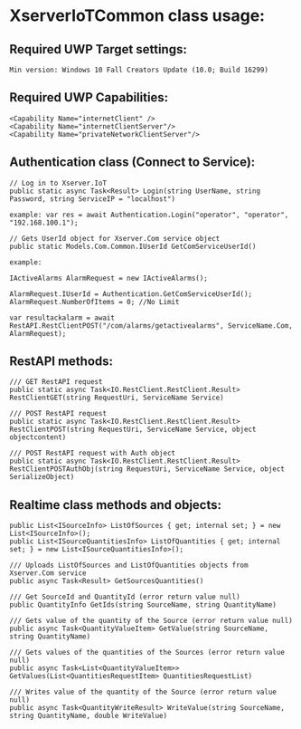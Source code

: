 # XserverIoTCommon class usage:

## Required UWP Target settings:

    Min version: Windows 10 Fall Creators Update (10.0; Build 16299) 

## Required UWP Capabilities:

    <Capability Name="internetClient" />
    <Capability Name="internetClientServer"/>
    <Capability Name="privateNetworkClientServer"/>

## Authentication class (Connect to Service):

    // Log in to Xserver.IoT
    public static async Task<Result> Login(string UserName, string Password, string ServiceIP = "localhost")

    example: var res = await Authentication.Login("operator", "operator", "192.168.100.1");

    // Gets UserId object for Xserver.Com service object 
    public static Models.Com.Common.IUserId GetComServiceUserId()

    example:

    IActiveAlarms AlarmRequest = new IActiveAlarms();
        
    AlarmRequest.IUserId = Authentication.GetComServiceUserId();
    AlarmRequest.NumberOfItems = 0; //No Limit

    var resultackalarm = await RestAPI.RestClientPOST("/com/alarms/getactivealarms", ServiceName.Com, AlarmRequest);

## RestAPI methods:

    /// GET RestAPI request
    public static async Task<IO.RestClient.RestClient.Result> RestClientGET(string RequestUri, ServiceName Service)    
 
    /// POST RestAPI request
    public static async Task<IO.RestClient.RestClient.Result> RestClientPOST(string RequestUri, ServiceName Service, object objectcontent)

    /// POST RestAPI request with Auth object
    public static async Task<IO.RestClient.RestClient.Result> RestClientPOSTAuthObj(string RequestUri, ServiceName Service, object SerializeObject)

## Realtime class methods and objects:

    public List<ISourceInfo> ListOfSources { get; internal set; } = new List<ISourceInfo>();
    public List<ISourceQuantitiesInfo> ListOfQuantities { get; internal set; } = new List<ISourceQuantitiesInfo>();
   
    /// Uploads ListOfSources and ListOfQuantities objects from Xserver.Com service   
    public async Task<Result> GetSourcesQuantities()
    
    /// Get SourceId and QuantityId (error return value null)
    public QuantityInfo GetIds(string SourceName, string QuantityName)
   
    /// Gets value of the quantity of the Source (error return value null)
    public async Task<QuantityValueItem> GetValue(string SourceName, string QuantityName)
   
    /// Gets values of the quantities of the Sources (error return value null)
    public async Task<List<QuantityValueItem>> GetValues(List<QuantitiesRequestItem> QuantitiesRequestList)
    
    /// Writes value of the quantity of the Source (error return value null)
    public async Task<QuantityWriteResult> WriteValue(string SourceName, string QuantityName, double WriteValue)
